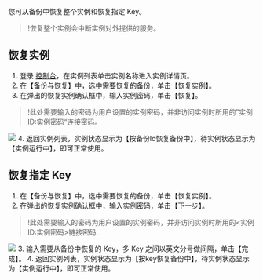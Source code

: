 您可从备份中恢复整个实例和恢复指定 Key。
	
>!恢复整个实例会中断实例对外提供的服务。
	
## 恢复实例

1. 登录 [控制台](https://console.cloud.tencent.com/redis)，在实例列表单击实例名称进入实例详情页。
2. 在【备份与恢复】中，选中需要恢复的备份，单击【恢复实例】。
3. 在弹出的恢复实例确认框中，输入实例密码，单击【恢复】。
>!此处需要输入的密码为用户设置的实例密码，并非访问实例时所用的”实例 ID:实例密码“连接密码。
>
![](https://main.qcloudimg.com/raw/8d21dd7cc8bdece1130b0ec50542feca.jpg)
4. 返回实例列表，实例状态显示为【按备份Id恢复备份中】，待实例状态显示为【实例运行中】，即可正常使用。


## 恢复指定 Key
1. 在【备份与恢复】中，选中需要恢复的备份，单击【恢复实例】。
2. 在弹出的恢复实例确认框中，输入实例密码，单击【下一步】。
>!此处需要输入的密码为用户设置的实例密码，并非访问实例时所用的<实例 ID:实例密码>链接密码.
>
![](https://main.qcloudimg.com/raw/40e03fbe13b9a06f6f5aeff111356c18.jpg)
3. 输入需要从备份中恢复的 Key，多 Key 之间以英文分号做间隔，单击【完成】。
4. 返回实例列表，实例状态显示为【按key恢复备份中】，待实例状态显示为【实例运行中】，即可正常使用。

